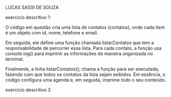LUCAS SASSI DE SOUZA

exercicio descritivo 1:

O código em questão cria uma lista de contatos (contatos), onde cada item é um objeto com id, nome, telefone e email.

Em seguida, ele define uma função chamada listarContatos que tem a responsabilidade de percorrer essa lista. Para cada contato, a função usa console.log() para imprimir as informações de maneira organizada no terminal.

Finalmente, a linha listarContatos(); chama a função para ser executada, fazendo com que todos os contatos da lista sejam exibidos. Em essência, o código configura uma agenda e, em seguida, imprime todo o seu conteúdo.

exercicio descritivo 3

